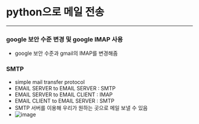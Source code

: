 # python으로 메일 전송

------

### google 보안 수준 변경 및 google IMAP 사용
- google 보안 수준과 gmail의 IMAP를 변경해줌

### SMTP
- simple mail transfer protocol
- EMAIL SERVER to EMAIL SERVER : SMTP
- EMAIL SERVER to EMAIL CLIENT : IMAP
- EMAIL CLIENT to EMAIL SERVER : SMTP
- SMTP 서버를 이용해 우리가 원하는 곳으로 메일 보낼 수 있음
- ![image](https://user-images.githubusercontent.com/66112716/148239448-8e363735-5a59-4f7a-a595-221ddb401375.png)


